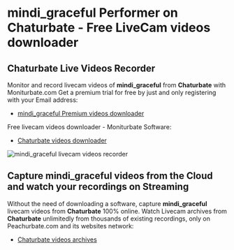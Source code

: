 # mindi_graceful Performer on Chaturbate - Free LiveCam videos downloader

## Chaturbate Live Videos Recorder

Monitor and record livecam videos of **mindi_graceful** from **Chaturbate** with Moniturbate.com
Get a premium trial for free by just and only registering with your Email address:
* [mindi_graceful Premium videos downloader](https://moniturbate.com/request-demo-licence-key.html)

Free livecam videos downloader - Moniturbate Software:
* [Chaturbate videos downloader](https://moniturbate.com/moniturbate-download-software.html)

![mindi_graceful livecam videos recorder](https://peachurnet.com/templates/moniturbate-software.png)


## Capture mindi_graceful videos from the Cloud and watch your recordings on Streaming

Without the need of downloading a software, capture **mindi_graceful** livecam videos from **Chaturbate** 100% online.
Watch Livecam archives from **Chaturbate** unlimitedly from thousands of existing recordings, only on Peachurbate.com and its websites network:
* [Chaturbate videos archives](https://peachurnet.com/)